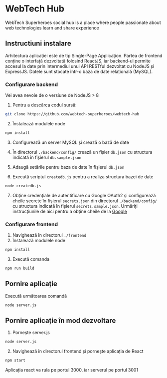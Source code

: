 # WebTech Hub
WebTech Superheroes social hub is a place where people passionate about web technologies learn and share experience

## Instructiuni instalare

Arhitectura aplicației este de tip Single-Page Applicațion. Partea de frontend conține o interfață dezvoltată folosind ReactJS, iar backend-ul permite accesul la date prin intermediul unui API RESTful dezvoltat cu NodeJS și ExpressJS. Datele sunt stocate într-o baza de date relațională (MySQL).

### Configurare backend
Vei avea nevoie de o versiune de NodeJS > 8

1. Pentru a descărca codul sursă:

```bash
git clone https://github.com/webtech-superheroes/webtech-hub
```


2. Înstalează modulele node

```bash
npm install
```

3. Configurează un server MySQL și crează o bază de date

4. În directorul ```./backend/config/``` crează un fișier ```db.json``` cu structura indicată în fișierul ```db.sample.json```

5. Adaugă setările pentru baza de date în fișierul ```db.json```

6. Execută scriptul ```createdb.js``` pentru a realiza structura bazei de date

```bash
node createdb.js
```
7. Obține credențiale de autentificare cu Google OAuth2 și configurează cheile secrete în fișierul ```secrets.json``` din directorul ```./backend/config/``` cu structura indicată în fișierul ```secrets.sample.json```. Urmăriți instrucțiunile de aici pentru a obține cheile de la [Google](https://developers.google.com/identity/protocols/OAuth2)  

### Configurare frontend

1. Navighează în directorul ```./frontend```
2. Înstalează modulele node

```bash
npm install
```

3. Execută comanda

```bash
npm run build
```

## Pornire aplicație 

Execută următoarea comandă

```bash
node server.js
```

## Pornire aplicație în mod dezvoltare

1. Pornește server.js

```bash
node server.js
```

2. Navighează în directorul frontend și pornește aplicația de React

```bash
npm start
```

Aplicația react va rula pe portul 3000, iar serverul pe portul 3001 







